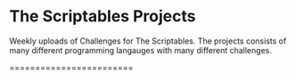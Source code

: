 The Scriptables Projects
========================

Weekly uploads of Challenges for The Scriptables.
The projects consists of many different programming langauges with many different challenges.

========================
